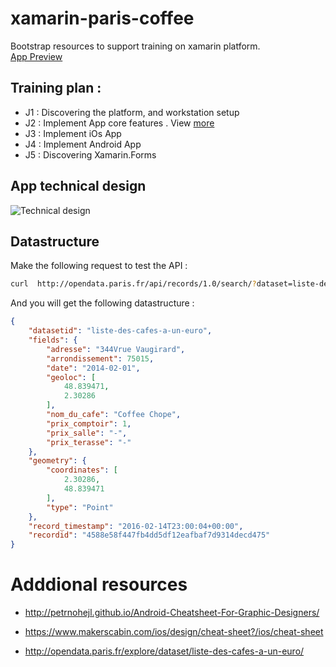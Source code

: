 # xamarin-paris-coffee
Bootstrap resources to support training on xamarin platform.  
[App Preview](snippets/app.screens.png)


## Training plan :  

* J1 : Discovering the platform, and workstation setup
* J2 : Implement App core features . View [more](snippets/service-tests.md)
* J3 : Implement iOs App
* J4 : Implement Android App
* J5 : Discovering Xamarin.Forms

## App technical design

![Technical design](snippets/technical.design.png)

## Datastructure

Make the following request to test the API :  

```sh
curl  http://opendata.paris.fr/api/records/1.0/search/?dataset=liste-des-cafes-a-un-euro
```
And you will get the following datastructure :  

```json
{
    "datasetid": "liste-des-cafes-a-un-euro",
    "fields": {
        "adresse": "344Vrue Vaugirard",
        "arrondissement": 75015,
        "date": "2014-02-01",
        "geoloc": [
            48.839471,
            2.30286
        ],
        "nom_du_cafe": "Coffee Chope",
        "prix_comptoir": 1,
        "prix_salle": "-",
        "prix_terasse": "-"
    },
    "geometry": {
        "coordinates": [
            2.30286,
            48.839471
        ],
        "type": "Point"
    },
    "record_timestamp": "2016-02-14T23:00:04+00:00",
    "recordid": "4588e58f447fb4dd5df12eafbaf7d9314decd475"
}
```


# Adddional resources

* http://petrnohejl.github.io/Android-Cheatsheet-For-Graphic-Designers/

* https://www.makerscabin.com/ios/design/cheat-sheet?/ios/cheat-sheet

* http://opendata.paris.fr/explore/dataset/liste-des-cafes-a-un-euro/
